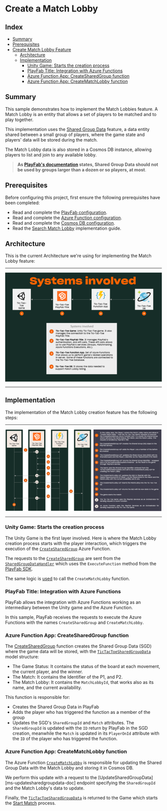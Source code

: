 # Create a Match Lobby

## Index

- [Summary][summary]
- [Prerequisites][prerequisites]
- [Create Match Lobby Feature][create-match-lobby-feature]
  - [Architecture][architecture]
  - [Implementation][implementation]
    - [Unity Game: Starts the creation process][unity-game-starts-the-creation-process]
    - [PlayFab Title: Integration with Azure Functions][playfab-title-integration-with-azure-functions]
    - [Azure Function App: CreateSharedGroup function][azure-function-app-create-shared-group-function]
    - [Azure Function App: CreateMatchLobby function][azure-function-app-creatematchlobby-function]

## Summary

This sample demonstrates how to implement the Match Lobbies feature. A Match Lobby is an entity that allows a set of players to be matched and to play together.

This implementation uses the [Shared Group Data][shared-group-data] feature, a data entity shared between a small group of players, where the game state and players' data will be stored during the match.

The Match Lobby data is also stored in a Cosmos DB instance, allowing players to list and join to any available lobby.

> **As [PlayFab's documentation][sdg-disclamer] states, Shared Group Data should not be used by groups larger than a dozen or so players, at most**.

## Prerequisites

Before configuring this project, first ensure the following prerequisites have been completed:

- Read and complete the [PlayFab configuration][playfab-config-readme].
- Read and complete the [Azure Function configuration][azure-function-config-readme].
- Read and complete the [Cosmos DB configuration][cosmos-db-config-readme].
- Read the [Search Match Lobby][search-match-lobby-readme] implementation guide.

## Architecture

This is the current Architecture we're using for implementing the Match Lobby feature:

---

![High-level architecture](./document-assets/high-level-architecture.png)

---

## Implementation

The implementation of the Match Lobby creation feature has the following steps:

---

![Match Lobby Creation](./document-assets/images/diagrams/match-lobby-creation.png)

---

### Unity Game: Starts the creation process

The Unity Game is the first layer involved. Here is where the Match Lobby creation process starts with the player interaction, which triggers the execution of the [`CreateSharedGroup`][create-shared-group-data] Azure Function.

The requests to the [`CreateSharedGroup`][create-shared-group-data] are sent from the [`SharedGroupDataHandler`][shared-group-handler] which uses the `ExecuteFunction` method from the [PlayFab SDK][playfab-sdk].

The same logic is [used](./TicTacToe/Assets/Scripts/Handlers/MatchlobbyHandler.cs#L47) to call the `CreateMatchLobby` function.

### PlayFab Title: Integration with Azure Functions

PlayFab allows the integration with Azure Functions working as an intermediary between the Unity game and the Azure Function.

In this sample, PlayFab receives the requests to execute the Azure Functions with the names `CreateSharedGroup` and `CreateMatchLobby`.

### Azure Function App: CreateSharedGroup function

The [CreateSharedGroup][create-shared-group-data] function creates the Shared Group Data (SGD) where the game data will be stored, with the [`TicTacToeSharedGroupData`][tictactoe-shared-group-data] model structure:

- The Game Status: It contains the status of the board at each movement, the current player, and the winner.
- The Match: It contains the Identifier of the P1, and P2.
- The Match Lobby: It contains the `MatchLobbyId`, that works also as its name, and the current availability.

This function is responsible for:

- Creates the Shared Group Data in PlayFab
- Adds the player who has triggered the function as a member of the group
- Updates the SGD's `SharedGroupId` and `Match` attributes. The `SharedGroupId` is updated with the `ID` return by PlayFab in the SGD creation, meanwhile the `Match` is updated in its `PlayerOnId` attribute with the `ID` of the player who has triggered the function.

### Azure Function App: CreateMatchLobby function

The Azure Function [`CreateMatchLobby`][create-match-lobby] is responsible for updating the Shared Group Data with the Match Lobby and storing it in Cosmos DB.

We perform this update with a request to the [UpdateSharedGroupData][ms-updatesharedgroupdata-doc] endpoint specifying the `SharedGroupId` and the Match Lobby's data to update.

Finally, the [`TicTacToeSharedGroupData`][tictactoe-shared-group-data] is returned to the Game which starts the [Start Match][start-match-readme] process.

<!-- Index Links -->
[summary]: #summary
[prerequisites]: #prerequisites
[create-match-lobby-feature]: #create-match-lobby-feature
[architecture]: #architecture
[implementation]: #implementation

<!-- Auto reference -->
[playfab-title-integration-with-azure-functions]: #playfab-title-integration-with-azure-functions
[unity-game-starts-the-creation-process]: #unity-game-starts-the-creation-process
[azure-function-app-create-shared-group-function]: #azure-function-app-createsharedgroup-function
[unity-game-calls-to-the-creatematchlobby-function]: #unity-game-calls-to-the-creatematchlobby-function
[azure-function-app-creatematchlobby-function]: #azure-function-app-creatematchlobby-function

<!-- READMEs -->
[search-match-lobby-readme]: ./search-match-lobby.md
[playfab-config-readme]: ./TicTacToe/README.md
[azure-function-config-readme]: ./AzureFunctions/README.md
[cosmos-db-config-readme]: ./AzureFunctions/cosmos-db-configuration.md
[start-match-readme]: ./start-match.md

<!-- AZURE FUNCTIONS -->
[create-shared-group-data]: ./AzureFunctions/TicTacToeFunctions/Functions/Service/CreateSharedGroup.cs
[tictactoe-shared-group-data]: ./AzureFunctions/TicTacToeFunctions/Models/TicTacToeSharedGroupData.cs
[create-match-lobby]: ./AzureFunctions/TicTacToeFunctions/Functions/Service/CreateMatchLobby.cs

<!-- Game -->
[start-match-method]: ./TicTacToe/Assets/Scripts/Lobby.cs#L219
[shared-group-handler]: ./TicTacToe/Assets/Scripts/Handlers/SharedGroupHandler.cs#L16

<!-- PlayFab References -->
[shared-group-data]: https://docs.microsoft.com/gaming/playfab/features/social/groups/using-shared-group-data
[playfab-sdk]: https://github.com/PlayFab/CSharpSDK
[sdg-disclamer]: https://docs.microsoft.com/gaming/playfab/features/social/groups/using-shared-group-data
